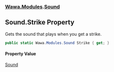 ### [Wawa.Modules](Wawa.Modules.md 'Wawa.Modules').[Sound](Sound.md 'Wawa.Modules.Sound')

## Sound.Strike Property

Gets the sound that plays when you get a strike.

```csharp
public static Wawa.Modules.Sound Strike { get; }
```

#### Property Value
[Sound](Sound.md 'Wawa.Modules.Sound')